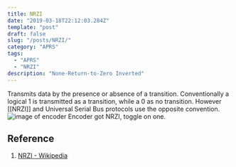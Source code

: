 ```yaml
---
title: NRZI
date: "2019-03-18T22:12:03.284Z"
template: "post"
draft: false
slug: "/posts/NRZI/"
category: "APRS"
tags:
  - "APRS"
  - "NRZI"
description: "None-Return-to-Zero Inverted"
---
```


Transmits data by the presence or absence of a transition.
Conventionally a logical 1 is transmitted as a transition, while a 0 as no transition. However [[NRZI]] and Universal Serial Bus protocols use the opposite convention.
![image of encoder](./Nrzi_encoder.png)
Encoder got NRZI, toggle on one.

## Reference
1. [NRZI - Wikipedia](https://en.wikipedia.org/wiki/Non-return-to-zero#NRZI)